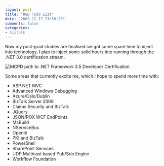 ```yaml
---
layout: post
title: "R&D Todo List"
date: "2008-12-17 23:50:20"
comments: false
categories:
- biztalk
---
```


Now my post-grad studies are finalised ive got some spare time to inject into technology. I plan to inject some solid hours into running through the .NET 3.0 certification stream.

![MCPD path to .NET Framework 3.5 Developer Certification](/images/ms-cert-path-mcpd-4.png)

Some areas that currently excite me, which I hope to spend more time with:

- ASP.NET MVC
- Advanced Windows Debugging
- Azure/Oslo/Dublin
- BizTalk Server 2009
- Claims Security and BizTalk
- JQuery
- JSON/POX WCF EndPoints
- MsBuild
- NServiceBus
- OpenId
- PKI and BizTalk
- PowerShell
- SharePoint Services
- UDP Multicast based Pub/Sub Engine
- Workflow Foundation
